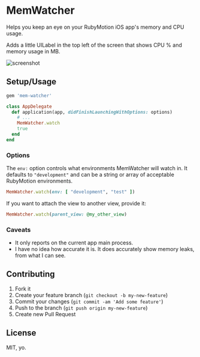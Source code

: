 # MemWatcher

Helps you keep an eye on your RubyMotion iOS app's memory and CPU usage.

Adds a little UILabel in the top left of the screen that shows CPU % and memory usage in MB.

![screenshot](http://clrsight.co/jh/2015-03-02-lo7s3.png?+)

## Setup/Usage

```ruby
gem 'mem-watcher'
```

```ruby
class AppDelegate
  def application(app, didFinishLaunchingWithOptions: options)
    # ...
    MemWatcher.watch
    true
  end
end
```

### Options

The `env:` option controls what environments MemWatcher will watch in. It defaults to `"development"` and can be a string or array of acceptable RubyMotion environments.

```ruby
MemWatcher.watch(env: [ "development", "test" ])
```

If you want to attach the view to another view, provide it:

```ruby
MemWatcher.watch(parent_view: @my_other_view)
```

### Caveats

* It only reports on the current app main process.
* I have no idea how accurate it is. It does accurately show memory leaks, from what I can see.

## Contributing

1. Fork it
2. Create your feature branch (`git checkout -b my-new-feature`)
3. Commit your changes (`git commit -am 'Add some feature'`)
4. Push to the branch (`git push origin my-new-feature`)
5. Create new Pull Request

## License

MIT, yo.

